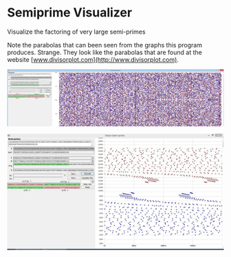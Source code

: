 # Semiprime Visualizer
Visualize the factoring of very large semi-primes

Note the parabolas that can been seen from the graphs this program produces. Strange. They look like the parabolas that are found at the website [www.divisorplot.com](http://www.divisorplot.com). 


![Semiprime Visualizer Screenshot](https://github.com/AdamRakaska/SemiprimeVisualizer/blob/master/SemiPrime001.JPG "Semiprime Visualizer Screenshot")




![Semiprime Visualizer Screenshot](https://github.com/AdamRakaska/SemiprimeVisualizer/blob/master/SemiPrime002.JPG "Semiprime Visualizer Screenshot")


